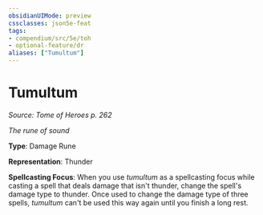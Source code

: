 ```yaml
---
obsidianUIMode: preview
cssclasses: json5e-feat
tags:
- compendium/src/5e/toh
- optional-feature/dr
aliases: ["Tumultum"]
---
```

# Tumultum
*Source: Tome of Heroes p. 262*  

*The rune of sound*

**Type**: Damage Rune

**Representation**: Thunder

**Spellcasting Focus**: When you use *tumultum* as a spellcasting focus while casting a spell that deals damage that isn't thunder, change the spell's damage type to thunder. Once used to change the damage type of three spells, *tumultum* can't be used this way again until you finish a long rest.